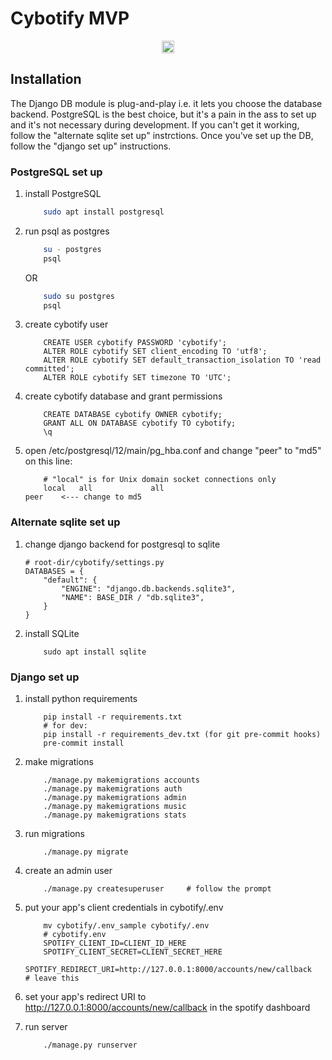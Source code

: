 # Cybotify MVP
<div align="center">
  <a href="https://github.com/fpringle/cybotify_mvp/actions">
    <img src="images/coverage.png" height="20" alt="Test coverage">
  </a>
</div>


## Installation

The Django DB module is plug-and-play i.e. it lets you choose the database backend.
PostgreSQL is the best choice, but it's a pain in the ass to set up and it's not
necessary during development. If you can't get it working, follow the "alternate
sqlite set up" instrctions. Once you've set up the DB, follow the "django set up"
instructions.



### PostgreSQL set up
1. install PostgreSQL
    ```bash
        sudo apt install postgresql
    ```
2. run psql as postgres
    ```bash
        su - postgres
        psql
    ```
    OR
    ```bash
        sudo su postgres
        psql
    ```

3. create cybotify user
    ```psql
        CREATE USER cybotify PASSWORD 'cybotify';
        ALTER ROLE cybotify SET client_encoding TO 'utf8';
        ALTER ROLE cybotify SET default_transaction_isolation TO 'read committed';
        ALTER ROLE cybotify SET timezone TO 'UTC';
    ```

4. create cybotify database and grant permissions
    ```psql
        CREATE DATABASE cybotify OWNER cybotify;
        GRANT ALL ON DATABASE cybotify TO cybotify;
        \q
    ```

5. open /etc/postgresql/12/main/pg_hba.conf and change "peer" to "md5" on this line:
    ```
        # "local" is for Unix domain socket connections only
        local   all             all                                     peer    <--- change to md5
    ```

### Alternate sqlite set up

1. change django backend for postgresql to sqlite
    ```
    # root-dir/cybotify/settings.py
    DATABASES = {
        "default": {
            "ENGINE": "django.db.backends.sqlite3",
            "NAME": BASE_DIR / "db.sqlite3",
        }
    }

    ```
2. install SQLite
    ```
        sudo apt install sqlite
    ```


### Django set up

1. install python requirements
    ```
        pip install -r requirements.txt
        # for dev:
        pip install -r requirements_dev.txt (for git pre-commit hooks)
        pre-commit install
    ```

2. make migrations
    ```
        ./manage.py makemigrations accounts
        ./manage.py makemigrations auth
        ./manage.py makemigrations admin
        ./manage.py makemigrations music
        ./manage.py makemigrations stats
    ```

3. run migrations
    ```
        ./manage.py migrate
    ```

4. create an admin user
    ```
        ./manage.py createsuperuser     # follow the prompt
    ```

5. put your app's client credentials in cybotify/.env
    ```
        mv cybotify/.env_sample cybotify/.env
        # cybotify.env
        SPOTIFY_CLIENT_ID=CLIENT_ID_HERE
        SPOTIFY_CLIENT_SECRET=CLIENT_SECRET_HERE
        SPOTIFY_REDIRECT_URI=http://127.0.0.1:8000/accounts/new/callback    # leave this
    ```

6. set your app's redirect URI to http://127.0.0.1:8000/accounts/new/callback in the spotify dashboard

6. run server
    ```
        ./manage.py runserver
    ```
